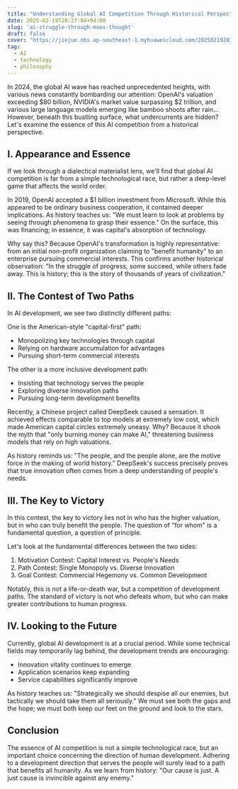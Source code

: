 ```yaml
---
title: "Understanding Global AI Competition Through Historical Perspective"
date: 2025-02-19T20:27:04+04:00
slug: 'ai-struggle-through-maos-thought'
draft: false
cover: "https://jiejue.obs.ap-southeast-1.myhuaweicloud.com/20250219203145718.webp"
tag:
  - AI
  - technology
  - philosophy
---
```


In 2024, the global AI wave has reached unprecedented heights, with various news constantly bombarding our attention: OpenAI's valuation exceeding $80 billion, NVIDIA's market value surpassing $2 trillion, and various large language models emerging like bamboo shoots after rain... However, beneath this bustling surface, what undercurrents are hidden? Let's examine the essence of this AI competition from a historical perspective.

<!--more-->

## I. Appearance and Essence

If we look through a dialectical materialist lens, we'll find that global AI competition is far from a simple technological race, but rather a deep-level game that affects the world order.

In 2019, OpenAI accepted a $1 billion investment from Microsoft. While this appeared to be ordinary business cooperation, it contained deeper implications. As history teaches us: "We must learn to look at problems by seeing through phenomena to grasp their essence." On the surface, this was financing; in essence, it was capital's absorption of technology.

Why say this? Because OpenAI's transformation is highly representative: from an initial non-profit organization claiming to "benefit humanity" to an enterprise pursuing commercial interests. This confirms another historical observation: "In the struggle of progress, some succeed, while others fade away. This is history; this is the story of thousands of years of civilization."

## II. The Contest of Two Paths

In AI development, we see two distinctly different paths:

One is the American-style "capital-first" path:
- Monopolizing key technologies through capital
- Relying on hardware accumulation for advantages
- Pursuing short-term commercial interests

The other is a more inclusive development path:
- Insisting that technology serves the people
- Exploring diverse innovation paths
- Pursuing long-term development benefits

Recently, a Chinese project called DeepSeek caused a sensation. It achieved effects comparable to top models at extremely low cost, which made American capital circles extremely uneasy. Why? Because it shook the myth that "only burning money can make AI," threatening business models that rely on high valuations.

As history reminds us: "The people, and the people alone, are the motive force in the making of world history." DeepSeek's success precisely proves that true innovation often comes from a deep understanding of people's needs.

## III. The Key to Victory

In this contest, the key to victory lies not in who has the higher valuation, but in who can truly benefit the people. The question of "for whom" is a fundamental question, a question of principle.

Let's look at the fundamental differences between the two sides:
1. Motivation Contest: Capital Interest vs. People's Needs
2. Path Contest: Single Monopoly vs. Diverse Innovation
3. Goal Contest: Commercial Hegemony vs. Common Development

Notably, this is not a life-or-death war, but a competition of development paths. The standard of victory is not who defeats whom, but who can make greater contributions to human progress.

## IV. Looking to the Future

Currently, global AI development is at a crucial period. While some technical fields may temporarily lag behind, the development trends are encouraging:
- Innovation vitality continues to emerge
- Application scenarios keep expanding
- Service capabilities significantly improve

As history teaches us: "Strategically we should despise all our enemies, but tactically we should take them all seriously." We must see both the gaps and the hope; we must both keep our feet on the ground and look to the stars.

## Conclusion

The essence of AI competition is not a simple technological race, but an important choice concerning the direction of human development. Adhering to a development direction that serves the people will surely lead to a path that benefits all humanity. As we learn from history: "Our cause is just. A just cause is invincible against any enemy."
